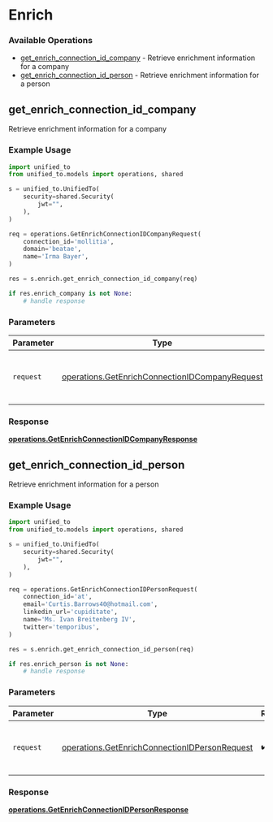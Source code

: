 # Enrich

### Available Operations

* [get_enrich_connection_id_company](#get_enrich_connection_id_company) - Retrieve enrichment information for a company
* [get_enrich_connection_id_person](#get_enrich_connection_id_person) - Retrieve enrichment information for a person

## get_enrich_connection_id_company

Retrieve enrichment information for a company

### Example Usage

```python
import unified_to
from unified_to.models import operations, shared

s = unified_to.UnifiedTo(
    security=shared.Security(
        jwt="",
    ),
)

req = operations.GetEnrichConnectionIDCompanyRequest(
    connection_id='mollitia',
    domain='beatae',
    name='Irma Bayer',
)

res = s.enrich.get_enrich_connection_id_company(req)

if res.enrich_company is not None:
    # handle response
```

### Parameters

| Parameter                                                                                                        | Type                                                                                                             | Required                                                                                                         | Description                                                                                                      |
| ---------------------------------------------------------------------------------------------------------------- | ---------------------------------------------------------------------------------------------------------------- | ---------------------------------------------------------------------------------------------------------------- | ---------------------------------------------------------------------------------------------------------------- |
| `request`                                                                                                        | [operations.GetEnrichConnectionIDCompanyRequest](../../models/operations/getenrichconnectionidcompanyrequest.md) | :heavy_check_mark:                                                                                               | The request object to use for the request.                                                                       |


### Response

**[operations.GetEnrichConnectionIDCompanyResponse](../../models/operations/getenrichconnectionidcompanyresponse.md)**


## get_enrich_connection_id_person

Retrieve enrichment information for a person

### Example Usage

```python
import unified_to
from unified_to.models import operations, shared

s = unified_to.UnifiedTo(
    security=shared.Security(
        jwt="",
    ),
)

req = operations.GetEnrichConnectionIDPersonRequest(
    connection_id='at',
    email='Curtis.Barrows40@hotmail.com',
    linkedin_url='cupiditate',
    name='Ms. Ivan Breitenberg IV',
    twitter='temporibus',
)

res = s.enrich.get_enrich_connection_id_person(req)

if res.enrich_person is not None:
    # handle response
```

### Parameters

| Parameter                                                                                                      | Type                                                                                                           | Required                                                                                                       | Description                                                                                                    |
| -------------------------------------------------------------------------------------------------------------- | -------------------------------------------------------------------------------------------------------------- | -------------------------------------------------------------------------------------------------------------- | -------------------------------------------------------------------------------------------------------------- |
| `request`                                                                                                      | [operations.GetEnrichConnectionIDPersonRequest](../../models/operations/getenrichconnectionidpersonrequest.md) | :heavy_check_mark:                                                                                             | The request object to use for the request.                                                                     |


### Response

**[operations.GetEnrichConnectionIDPersonResponse](../../models/operations/getenrichconnectionidpersonresponse.md)**

